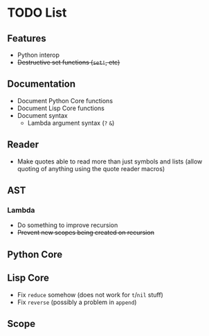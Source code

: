 TODO List
=========

Features
--------

 * Python interop
 * <del>Destructive set functions (`set!`, etc)</del>

Documentation
-------------

 * Document Python Core functions
 * Document Lisp Core functions
 * Document syntax
   * Lambda argument syntax (`?` `&`)

Reader
------

 * Make quotes able to read more than just symbols and lists (allow
   quoting of anything using the quote reader macros)

AST
---

### Lambda

 * Do something to improve recursion
 * <del>Prevent new scopes being created on recursion</del>

Python Core
-----------

Lisp Core
---------

 * Fix `reduce` somehow (does not work for `t`/`nil` stuff)
 * Fix `reverse` (possibly a problem in `append`)

Scope
-----

